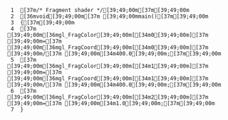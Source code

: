      1	[37m/* Fragment shader */[39;49;00m[37m[39;49;00m
     2	[36mvoid[39;49;00m[37m [39;49;00mmain()[37m[39;49;00m
     3	{[37m[39;49;00m
     4	[37m    [39;49;00m[36mgl_FragColor[39;49;00m[[34m0[39;49;00m][37m [39;49;00m=[37m [39;49;00m[36mgl_FragCoord[39;49;00m[[34m0[39;49;00m][37m [39;49;00m/[37m [39;49;00m[34m400.0[39;49;00m;[37m[39;49;00m
     5	[37m    [39;49;00m[36mgl_FragColor[39;49;00m[[34m1[39;49;00m][37m [39;49;00m=[37m [39;49;00m[36mgl_FragCoord[39;49;00m[[34m1[39;49;00m][37m [39;49;00m/[37m [39;49;00m[34m400.0[39;49;00m;[37m[39;49;00m
     6	[37m    [39;49;00m[36mgl_FragColor[39;49;00m[[34m2[39;49;00m][37m [39;49;00m=[37m [39;49;00m[34m1.0[39;49;00m;[37m[39;49;00m
     7	}
